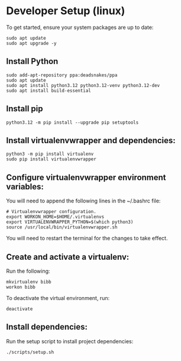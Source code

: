 # Developer Setup (linux)
To get started, ensure your system packages are up to date:
```commandline
sudo apt update
sudo apt upgrade -y
```

## Install Python
```commandline
sudo add-apt-repository ppa:deadsnakes/ppa
sudo apt update
sudo apt install python3.12 python3.12-venv python3.12-dev
sudo apt install build-essential
```

## Install pip
```commandline
python3.12 -m pip install --upgrade pip setuptools
```

## Install virtualenvwrapper and dependencies:
```commandline
python3 -m pip install virtualenv
sudo pip install virtualenvwrapper
```

## Configure virtualenvwrapper environment variables:
You will need to append the following lines in the ~/.bashrc file:
```commandline
# Virtualenvwrapper configuration.
export WORKON_HOME=$HOME/.virtualenvs
export VIRTUALENVWRAPPER_PYTHON=$(which python3)
source /usr/local/bin/virtualenvwrapper.sh
```
You will need to restart the terminal for the changes to take effect.

## Create and activate a virtualenv:
Run the following:
```commandline
mkvirtualenv bibb
workon bibb
```

To deactivate the virtual environment, run:
```commandline
deactivate
```

## Install dependencies:
Run the setup script to install project dependencies:
```commandline
./scripts/setup.sh
```
